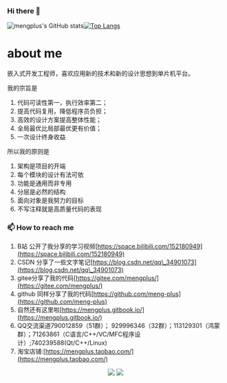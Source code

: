 ### Hi there 👋

![mengplus's GitHub stats](https://github-readme-stats.vercel.app/api?username=meng-plus&theme=github_dark&show_icons=true&count_private=true&hide=stars)[![Top Langs](https://github-readme-stats.vercel.app/api/top-langs/?username=meng-plus&layout=compact&theme=github_dark)](https://github.com/anuraghazra/github-readme-stats)

# about me
  嵌入式开发工程师，喜欢应用新的技术和新的设计思想到单片机平台。
  
  我的宗旨是
  1. 代码可读性第一，执行效率第二；
  2. 提高代码复用，降低程序员负担；
  3. 高效的设计方案提高整体性能；
  4. 全局最优比局部最优更有价值；
  5. 一次设计终身收益

  所以我的原则是
  1. 架构是项目的开端
  2. 每个模块的设计有法可依
  3. 功能是通用而非专用
  4. 分层是必然的结构
  5. 面向对象是我努力的目标
  6. 不写注释就是高质量代码的表现

### 📫 How to reach me

1. B站 公开了我分享的学习视频[https://space.bilibili.com/152180949](https://space.bilibili.com/152180949)
2. CSDN 分享了一些文字笔记[https://blog.csdn.net/qq\_34901073](https://blog.csdn.net/qq\_34901073)
3. gitee分享了我的代码[https://gitee.com/mengplus/](https://gitee.com/mengplus/)
4. github 同样分享了我的代码[https://github.com/meng-plus](https://github.com/meng-plus)
5. 自然还有这里啦[https://mengplus.gitbook.io/](https://mengplus.gitbook.io/)
6. QQ交流渠道790012859（51群）； 929996346（32群）；113129301（鸿蒙群）；71263861（C语言/C++/VC/MFC程序设计）;740239588(Qt/C++/Linux)
7. 淘宝店铺:[https://mengplus.taobao.com/](https://mengplus.taobao.com/)
<!-- BiliBili和Github数据 -->
<div align="center">
  <a href="https://space.bilibili.com/152180949/"><img src="https://stats.justsong.cn/api/bilibili/?id=152180949"/></a>
  <a href="https://github.com/meng-plus"><img src="https://stats.justsong.cn/api/github?username=meng-plus"/></a>
</div>
